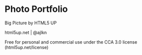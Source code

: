 # Photo Portfolio 

Big Picture by HTML5 UP

html5up.net | @ajlkn

Free for personal and commercial use under the CCA 3.0 license (html5up.net/license)
